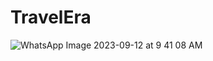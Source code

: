 # TravelEra
![WhatsApp Image 2023-09-12 at 9 41 08 AM](https://github.com/Ananya171004/TravelEra/assets/122660555/3c0c74d6-752b-4ec5-b04a-9ca7cffcd747)
 
